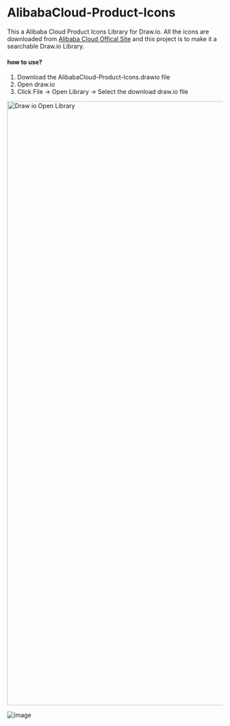 # AlibabaCloud-Product-Icons
This a Alibaba Cloud Product Icons Library for Draw.io. All the icons are downloaded from [Alibaba Cloud Offical Site](https://help.aliyun.com/knowledge_detail/67830.html) and this project is to make it a searchable Draw.io Library.

#### how to use?
1) Download the AlibabaCloud-Product-Icons.drawio file
2) Open draw.io
3) Click File -> Open Library -> Select the download draw.io file

<img width="1410" alt="Draw io Open Library" src="https://user-images.githubusercontent.com/11677761/99338179-a6aa2d80-28be-11eb-937b-0ec2f919d2e8.png">

![image](https://user-images.githubusercontent.com/11677761/99340183-795f7e80-28c2-11eb-96ee-19697b28bdaf.png)
